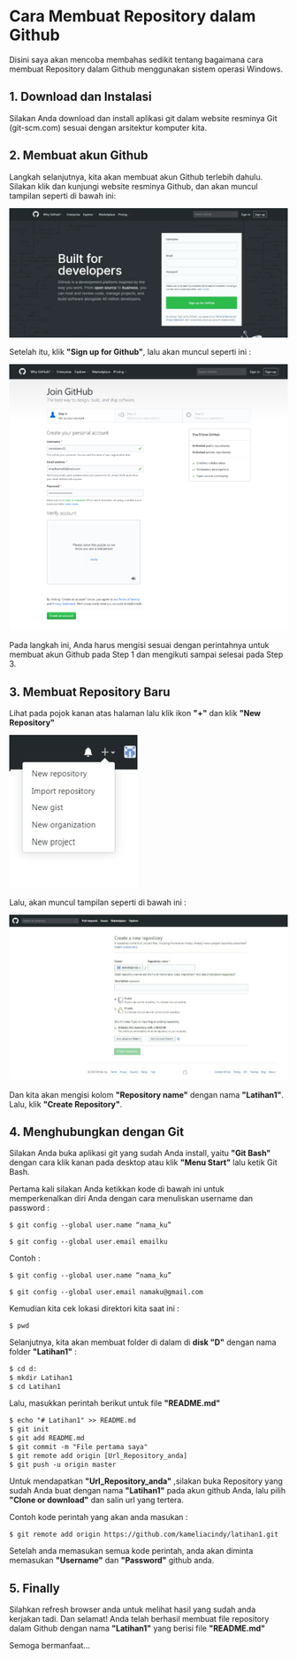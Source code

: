 # Cara Membuat Repository dalam Github
Disini saya akan mencoba membahas sedikit tentang bagaimana cara membuat Repository dalam Github menggunakan sistem operasi Windows.
## 1. Download dan Instalasi
Silakan Anda download dan install aplikasi git dalam website resminya Git (git-scm.com) sesuai dengan arsitektur komputer kita.
## 2. Membuat akun Github
Langkah selanjutnya, kita akan membuat akun Github terlebih dahulu. Silakan klik dan kunjungi website resminya Github, dan akan muncul tampilan seperti di bawah ini:

![img daftar repo](https://github.com/kameliacindy/LatihanVCS/blob/master/gambar/img%20daftar%20repo.jpeg)

Setelah itu, klik **"Sign up for Github"**, lalu akan muncul seperti ini :

![sign up](https://github.com/kameliacindy/LatihanVCS/blob/master/gambar/Img_4.png)

Pada langkah ini, Anda harus mengisi sesuai dengan perintahnya untuk membuat akun Github pada Step 1 dan mengikuti sampai selesai pada Step 3.
## 3. Membuat Repository Baru
Lihat pada pojok kanan atas halaman lalu klik ikon **"+"** dan klik **"New Repository"** 

![img new repo](https://github.com/kameliacindy/LatihanVCS/blob/master/gambar/img%20new%20repo.jpeg)

Lalu, akan muncul tampilan seperti di bawah ini :

![img sign up](https://github.com/kameliacindy/LatihanVCS/blob/master/gambar/img%20sign%20up.jpeg)


Dan kita akan mengisi kolom **"Repository name"** dengan nama **"Latihan1"**. Lalu, klik **"Create Repository"**.
## 4. Menghubungkan dengan Git
Silakan Anda buka aplikasi git yang sudah Anda install, yaitu **"Git Bash"** dengan cara klik kanan pada desktop atau klik **"Menu Start"** lalu ketik Git Bash.

Pertama kali silakan Anda ketikkan kode di bawah ini untuk memperkenalkan diri Anda dengan cara menuliskan username dan password :

```
$ git config --global user.name “nama_ku”
```
```
$ git config --global user.email emailku
```

Contoh :

```
$ git config --global user.name “nama_ku”
```
```
$ git config --global user.email namaku@gmail.com
```

Kemudian kita cek lokasi direktori kita saat ini :

```
$ pwd 
```
Selanjutnya, kita akan membuat folder di dalam di **disk "D"** dengan nama folder **"Latihan1"** :

```
$ cd d:
$ mkdir Latihan1
$ cd Latihan1
```
Lalu, masukkan perintah berikut untuk file **"README.md"** 

```
$ echo "# Latihan1" >> README.md
$ git init 
$ git add README.md
$ git commit -m "File pertama saya"
$ git remote add origin [Url_Repository_anda]
$ git push -u origin master
```

Untuk mendapatkan **"Url_Repository_anda"** ,silakan buka Repository yang sudah Anda buat dengan nama **"Latihan1"** pada akun github Anda, lalu pilih **"Clone or download"** dan salin url yang tertera.

Contoh kode perintah yang akan anda masukan :

```
$ git remote add origin https://github.com/kameliacindy/latihan1.git
```

Setelah anda memasukan semua kode perintah, anda akan diminta memasukan **"Username"** dan **"Password"** github anda.

## 5. Finally
Silahkan refresh browser anda untuk melihat hasil yang sudah anda kerjakan tadi.
Dan selamat! Anda telah berhasil membuat file repository dalam Github dengan nama **"Latihan1"** yang berisi file **"README.md"**



Semoga bermanfaat...